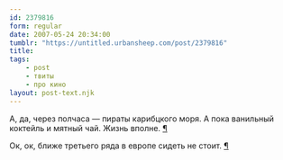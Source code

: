 ```yaml
---
id: 2379816
form: regular
date: 2007-05-24 20:34:00
tumblr: "https://untitled.urbansheep.com/post/2379816"
title:
tags:
    - post
    - твиты
    - про кино
layout: post-text.njk
---
```


<p>А, да, через полчаса — пираты карибцкого моря. А пока ванильный коктейль и мятный чай. Жизнь вполне. <a href="http://twitter.com/urbansheep/statuses/76781842">¶</a></p>

<p>Ок, ок, ближе третьего ряда в европе сидеть не стоит. <a href="http://twitter.com/urbansheep/statuses/76888972">¶</a></p>

